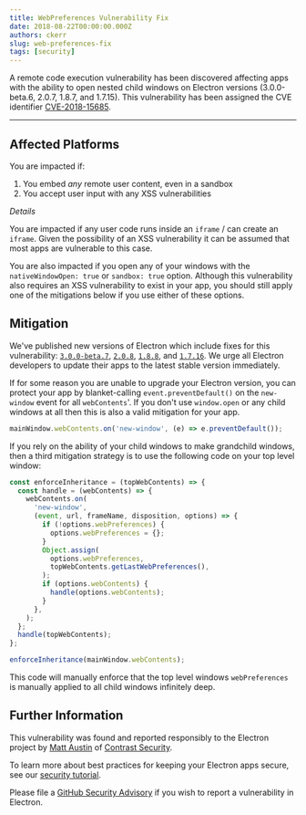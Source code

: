 ```yaml
---
title: WebPreferences Vulnerability Fix
date: 2018-08-22T00:00:00.000Z
authors: ckerr
slug: web-preferences-fix
tags: [security]
---
```


A remote code execution vulnerability has been discovered affecting apps with the ability to open nested child windows on Electron versions (3.0.0-beta.6, 2.0.7, 1.8.7, and 1.7.15). This vulnerability has been assigned the CVE identifier [CVE-2018-15685].

---

## Affected Platforms

You are impacted if:

1. You embed _any_ remote user content, even in a sandbox
2. You accept user input with any XSS vulnerabilities

_Details_

You are impacted if any user code runs inside an `iframe` / can create an `iframe`. Given the possibility of an XSS vulnerability it can be assumed that most apps are vulnerable to this case.

You are also impacted if you open any of your windows with the `nativeWindowOpen: true` or `sandbox: true` option. Although this vulnerability also requires an XSS vulnerability to exist in your app, you should still apply one of the mitigations below if you use either of these options.

## Mitigation

We've published new versions of Electron which include fixes for this vulnerability: [`3.0.0-beta.7`](https://github.com/electron/electron/releases/tag/v3.0.0-beta.7), [`2.0.8`](https://github.com/electron/electron/releases/tag/v2.0.8), [`1.8.8`](https://github.com/electron/electron/releases/tag/v1.8.8), and [`1.7.16`](https://github.com/electron/electron/releases/tag/v1.7.16). We urge all Electron developers to update their apps to the latest stable version immediately.

If for some reason you are unable to upgrade your Electron version, you can protect your app by blanket-calling `event.preventDefault()` on the `new-window` event for all `webContents`'. If you don't use `window.open` or any child windows at all then this is also a valid mitigation for your app.

```javascript
mainWindow.webContents.on('new-window', (e) => e.preventDefault());
```

If you rely on the ability of your child windows to make grandchild windows, then a third mitigation strategy is to use the following code on your top level window:

```javascript
const enforceInheritance = (topWebContents) => {
  const handle = (webContents) => {
    webContents.on(
      'new-window',
      (event, url, frameName, disposition, options) => {
        if (!options.webPreferences) {
          options.webPreferences = {};
        }
        Object.assign(
          options.webPreferences,
          topWebContents.getLastWebPreferences(),
        );
        if (options.webContents) {
          handle(options.webContents);
        }
      },
    );
  };
  handle(topWebContents);
};

enforceInheritance(mainWindow.webContents);
```

This code will manually enforce that the top level windows `webPreferences` is manually applied to all child windows infinitely deep.

## Further Information

This vulnerability was found and reported responsibly to the Electron project by [Matt Austin](https://twitter.com/mattaustin) of [Contrast Security](https://www.contrastsecurity.com/security-influencers/cve-2018-15685).

To learn more about best practices for keeping your Electron apps secure, see our [security tutorial].

Please file a [GitHub Security Advisory] if you wish to report a vulnerability
in Electron.

[security tutorial]: https://electronjs.org/docs/tutorial/security
[cve-2018-15685]: https://cve.mitre.org/cgi-bin/cvename.cgi?name=CVE-2018-15685
[GitHub Security Advisory]: https://github.com/electron/electron/security
